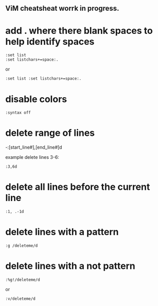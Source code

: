 ## ViM cheatsheat worrk in progress.



# add . where there blank spaces to help identify spaces
``` 
:set list
:set listchars+=space:.
```
or

```
:set list :set listchars+=space:.
```

# disable colors

```
:syntax off
```

# delete range of lines
-:[start_line#],[end_line#]d

example delete lines 3-6:
```
:3,6d
```

# delete all lines before the current line

```
:1, .-1d
```

# delete lines with a pattern

```
:g /deleteme/d
```

# delete lines with a not pattern

``` 
:%g!/deleteme/d
```
or 
```
:v/deleteme/d
```

